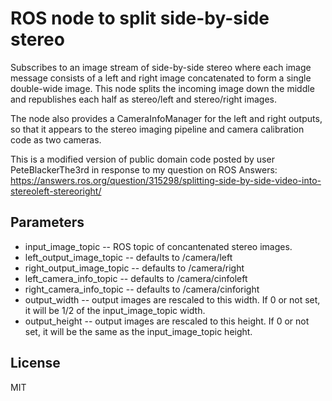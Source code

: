 ROS node to split side-by-side stereo
=====================================

Subscribes to an image stream of side-by-side stereo where each image
message consists of a left and right image concatenated to form a single
double-wide image.  This node splits the incoming image down the middle
and republishes each half as stereo/left and stereo/right images.

The node also provides a CameraInfoManager for the left and right outputs,
so that it appears to the stereo imaging pipeline and camera
calibration code as two cameras.

This is a modified version of public domain code posted by user PeteBlackerThe3rd
in response to my question on ROS Answers:
https://answers.ros.org/question/315298/splitting-side-by-side-video-into-stereoleft-stereoright/

Parameters
----------

- input\_image\_topic -- ROS topic of concantenated stereo images.
- left\_output\_image\_topic -- defaults to /camera/left
- right\_output\_image\_topic -- defaults to /camera/right
- left\_camera\_info\_topic -- defaults to /camera/cinfoleft
- right\_camera\_info\_topic -- defaults to /camera/cinforight
- output\_width -- output images are rescaled to this width. If 0 or not set, it
  will be 1/2 of the input\_image\_topic width.
- output\_height -- output images are rescaled to this height.  If 0 or not set, it
  will be the same as the input\_image\_topic height.


License
-------

MIT
